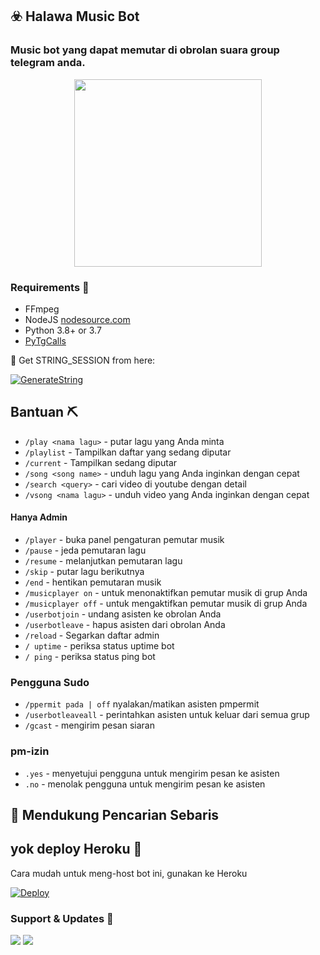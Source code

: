 <h2 align="centre">☣️ Halawa Music Bot</h2>

### Music bot yang dapat memutar di obrolan suara  group telegram anda.
<p align="center"><a href="https://t.me/Hajigobangbot"><img src="https://telegra.ph/file/6447deaec9fc365cd6d1e.jpg" width="300"></a></p>

</p>

<h3>Requirements 📖</h3>

- FFmpeg
- NodeJS [nodesource.com](https://nodesource.com/)
- Python 3.8+ or 3.7
- [PyTgCalls](https://github.com/pytgcalls/pytgcalls)

🧪 Get STRING_SESSION from here:

[![GenerateString](https://img.shields.io/badge/repl.it-generateString-yellowgreen)](https://replit.com/@Update_Grouppp/StringSession#main.py)


## Bantuan ⛏️

- `/play <nama lagu>` - putar lagu yang Anda minta
- `/playlist` - Tampilkan daftar yang sedang diputar
- `/current` - Tampilkan sedang diputar
- `/song <song name>` - unduh lagu yang Anda inginkan dengan cepat
- `/search <query>` - cari video di youtube dengan detail
- `/vsong <nama lagu>` - unduh video yang Anda inginkan dengan cepat

#### Hanya Admin ️
- `/player` - buka panel pengaturan pemutar musik
- `/pause` - jeda pemutaran lagu
- `/resume` - melanjutkan pemutaran lagu
- `/skip` - putar lagu berikutnya
- `/end` - hentikan pemutaran musik
- `/musicplayer on` - untuk menonaktifkan pemutar musik di grup Anda
- `/musicplayer off` - untuk mengaktifkan pemutar musik di grup Anda
- `/userbotjoin` - undang asisten ke obrolan Anda
- `/userbotleave` - hapus asisten dari obrolan Anda
- `/reload` - Segarkan daftar admin
- `/ uptime` - periksa status uptime bot
- `/ ping` - periksa status ping bot

### Pengguna Sudo ️
- `/ppermit pada | off` nyalakan/matikan asisten pmpermit
- `/userbotleaveall` - perintahkan asisten untuk keluar dari semua grup
- `/gcast` - mengirim pesan siaran

### pm-izin
- `.yes` - menyetujui pengguna untuk mengirim pesan ke asisten
- `.no` - menolak pengguna untuk mengirim pesan ke asisten

## 🔎 Mendukung Pencarian Sebaris

## yok deploy Heroku 💜
Cara mudah untuk meng-host bot ini, gunakan ke Heroku

[![Deploy](https://www.herokucdn.com/deploy/button.svg)](https://heroku.com/deploy?template=https://github.com/muhammadDimas12/HalawaMusic)


### Support & Updates 💌
<a href="https://t.me/Update_Grouppp"><img src="https://img.shields.io/badge/Join-Group%20Support-blue.svg?style=for-the-badge&logo=Telegram"></a> <a href="https://t.me/zen_update"><img src="https://img.shields.io/badge/Join-Updates%20Channel-blue.svg?style=for-the-badge&logo=Telegram"></a>
